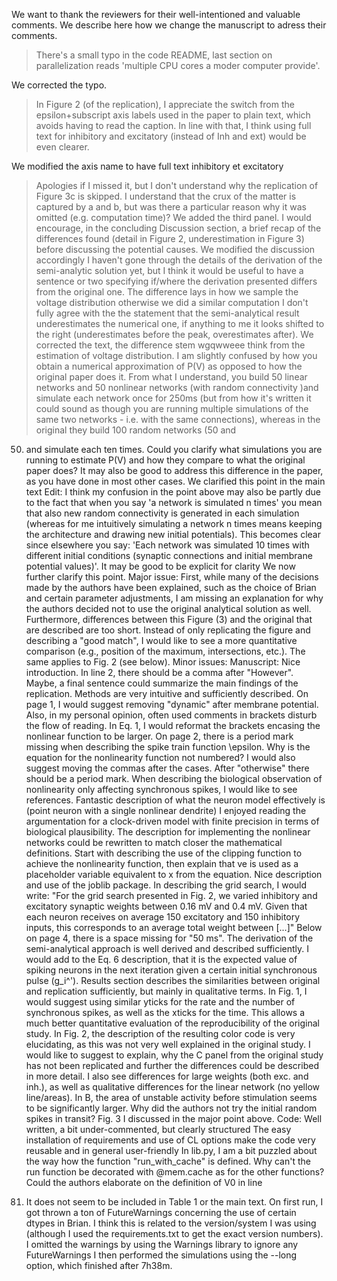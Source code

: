 We want to thank the reviewers for their well-intentioned and valuable
comments. We describe here how we change the manuscript to adress their
comments.  

> There's a small typo in the code README, last section on parallelization
> reads 'multiple CPU cores a moder computer provide'.

We corrected the typo.  

> In Figure 2 (of the replication), I appreciate the switch from the
> epsilon+subscript axis labels used in the paper to plain text, which
> avoids having to read the caption. In line with that, I think using full text
> for inhibitory and excitatory (instead of Inh and ext) would be even clearer.

We modified the axis name to have full text inhibitory et excitatory

> Apologies if I missed it, but I don't understand why the replication of Figure 3c is
skipped. I understand that the crux of the matter is captured by a and b, but
was there a particular reason why it was omitted (e.g. computation time)?  We
added the third panel.  I would encourage, in the concluding Discussion
section, a brief recap of the differences found (detail in Figure 2,
underestimation in Figure 3) before discussing the potential causes.  We
modified the discussion accordingly I haven't gone through the details of the
derivation of the semi-analytic solution yet, but I think it would be useful to
have a sentence or two specifying if/where the derivation presented differs
from the original one.  The difference lays in how we sample the voltage
distribution otherwise we did a similar computation I don't fully agree with
the the statement that the semi-analytical result underestimates the numerical
one, if anything to me it looks shifted to the right (underestimates before the
peak, overestimates after).  We corrected the text, the difference stem wgqwweee
think from the estimation of voltage distribution.  I am slightly confused by
how you obtain a numerical approximation of P(V) as opposed to how the original
paper does it. From what I understand, you build 50 linear networks and 50
nonlinear networks (with random connectivity )and simulate each network once
for 250ms (but from how it's written it could sound as though you are running
multiple simulations of the same two networks - i.e. with the same
connections), whereas in the original they build 100 random networks (50 and
50) and simulate each ten times. Could you clarify what simulations you are
running to estimate P(V) and how they compare to what the original paper does?
It may also be good to address this difference in the paper, as you have done
in most other cases.  We clarified this point in the main text Edit: I think my
confusion in the point above may also be partly due to the fact that when you
say 'a network is simulated n times' you mean that also new random connectivity
is generated in each simulation (whereas for me intuitively simulating a
network n times means keeping the architecture and drawing new initial
potentials). This becomes clear since elsewhere you say: 'Each network was
simulated 10 times with different initial conditions (synaptic connections and
initial membrane potential values)'. It may be good to be explicit for clarity
We now further clarify this point.  Major issue: First, while many of the
decisions made by the authors have been explained, such as the choice of Brian
and certain parameter adjustments, I am missing an explanation for why the
authors decided not to use the original analytical solution as well.
Furthermore, differences between this Figure (3) and the original that are
described are too short. Instead of only replicating the figure and describing
a "good match", I would like to see a more quantitative comparison (e.g.,
position of the maximum, intersections, etc.). The same applies to Fig. 2 (see
below).  Minor issues: Manuscript: Nice introduction. In line 2, there should
be a comma after "However". Maybe, a final sentence could summarize the main
findings of the replication.  Methods are very intuitive and sufficiently
described. On page 1, I would suggest removing "dynamic" after membrane
potential. Also, in my personal opinion, often used comments in brackets
disturb the flow of reading.  In Eq. 1, I would reformat the brackets encasing
the nonlinear function to be larger.  On page 2, there is a period mark missing
when describing the spike train function \epsilon.  Why is the equation for the
nonlinearity function not numbered? I would also suggest moving the commas
after the cases. After "otherwise" there should be a period mark.  When
describing the biological observation of nonlinearity only affecting
synchronous spikes, I would like to see references.  Fantastic description of
what the neuron model effectively is (point neuron with a single nonlinear
dendrite) I enjoyed reading the argumentation for a clock-driven model with
finite precision in terms of biological plausibility.  The description for
implementing the nonlinear networks could be rewritten to match closer the
mathematical definitions. Start with describing the use of the clipping
function to achieve the nonlinearity function, then explain that ve is used as
a placeholder variable equivalent to x from the equation.  Nice description and
use of the joblib package.  In describing the grid search, I would write: "For
the grid search presented in Fig. 2, we varied inhibitory and excitatory
synaptic weights between 0.16 mV and 0.4 mV. Given that each neuron receives on
average 150 excitatory and 150 inhibitory inputs, this corresponds to an
average total weight between [...]" Below on page 4, there is a space missing
for "50 ms".  The derivation of the semi-analytical approach is well derived
and described sufficiently.  I would add to the Eq. 6 description, that it is
the expected value of spiking neurons in the next iteration given a certain
initial synchronous pulse (g_i^').  Results section describes the similarities
between original and replication sufficiently, but mainly in qualitative terms.
In Fig. 1, I would suggest using similar yticks for the rate and the number of
synchronous spikes, as well as the xticks for the time. This allows a much
better quantitative evaluation of the reproducibility of the original study.
In Fig. 2, the description of the resulting color code is very elucidating, as
this was not very well explained in the original study.  I would like to
suggest to explain, why the C panel from the original study has not been
replicated and further the differences could be described in more detail. I
also see differences for large weights (both exc. and inh.), as well as
qualitative differences for the linear network (no yellow line/areas). In B,
the area of unstable activity before stimulation seems to be significantly
larger.  Why did the authors not try the initial random spikes in transit?
Fig. 3 I discussed in the major point above.  Code: Well written, a bit
under-commented, but clearly structured The easy installation of requirements
and use of CL options make the code very reusable and in general user-friendly
In lib.py, I am a bit puzzled about the way how the function "run_with_cache"
is defined. Why can't the run function be decorated with @mem.cache as for the
other functions?  Could the authors elaborate on the definition of V0 in line
81. It does not seem to be included in Table 1 or the main text.  On first run,
I got thrown a ton of FutureWarnings concerning the use of certain dtypes in
Brian. I think this is related to the version/system I was using (although I
used the requirements.txt to get the exact version numbers). I omitted the
warnings by using the Warnings library to ignore any FutureWarnings I then
performed the simulations using the --long option, which finished after 7h38m.

